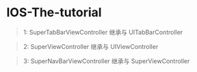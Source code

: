 # IOS-The-tutorial

>1: SuperTabBarViewController 继承与 UITabBarController

>2: SuperViewController 继承与 UIViewController

>3: SuperNavBarViewController 继承与 SuperViewController
